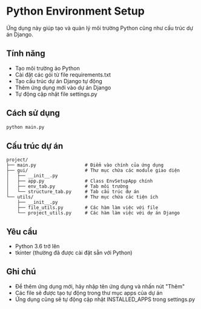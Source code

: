# Python Environment Setup

Ứng dụng này giúp tạo và quản lý môi trường Python cũng như cấu trúc dự án Django.

## Tính năng

- Tạo môi trường ảo Python
- Cài đặt các gói từ file requirements.txt
- Tạo cấu trúc dự án Django tự động
- Thêm ứng dụng mới vào dự án Django
- Tự động cập nhật file settings.py

## Cách sử dụng

```bash
python main.py
```

## Cấu trúc dự án

```
project/
├── main.py                  # Điểm vào chính của ứng dụng
├── gui/                     # Thư mục chứa các module giao diện
│   ├── __init__.py
│   ├── app.py               # Class EnvSetupApp chính
│   ├── env_tab.py           # Tab môi trường
│   └── structure_tab.py     # Tab cấu trúc dự án
└── utils/                   # Thư mục chứa các tiện ích
    ├── __init__.py
    ├── file_utils.py        # Các hàm làm việc với file
    └── project_utils.py     # Các hàm làm việc với dự án Django
```

## Yêu cầu

- Python 3.6 trở lên
- tkinter (thường đã được cài đặt sẵn với Python)

## Ghi chú

- Để thêm ứng dụng mới, hãy nhập tên ứng dụng và nhấn nút "Thêm"
- Các file sẽ được tạo tự động trong thư mục apps của dự án
- Ứng dụng cũng sẽ tự động cập nhật INSTALLED_APPS trong settings.py
